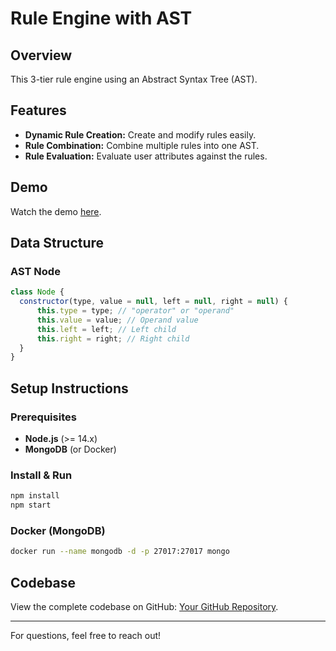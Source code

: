 # Rule Engine with AST

## Overview

This 3-tier rule engine using an Abstract Syntax Tree (AST).

## Features

- **Dynamic Rule Creation:** Create and modify rules easily.
- **Rule Combination:** Combine multiple rules into one AST.
- **Rule Evaluation:** Evaluate user attributes against the rules.

## Demo

Watch the demo [here](https://youtu.be/G-FJAd3bnds).

## Data Structure

### AST Node

```javascript
class Node {
  constructor(type, value = null, left = null, right = null) {
      this.type = type; // "operator" or "operand"
      this.value = value; // Operand value
      this.left = left; // Left child
      this.right = right; // Right child
  }
}
```

## Setup Instructions

### Prerequisites

- **Node.js** (>= 14.x)
- **MongoDB** (or Docker)

### Install & Run

```bash
npm install
npm start
```

### Docker (MongoDB)

```bash
docker run --name mongodb -d -p 27017:27017 mongo
```


## Codebase

View the complete codebase on GitHub: [Your GitHub Repository](https://github.com/anushka81/Rule-Engine-with-AST).

---

For questions, feel free to reach out! 
```

